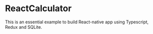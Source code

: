 # ReactCalculator
This is an essential example to build React-native app using Typescript, Redux and SQLite.
